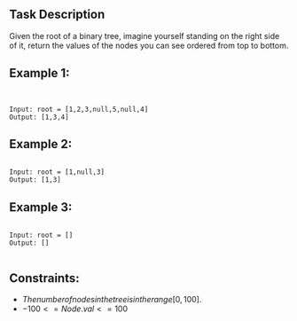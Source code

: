 ## Task Description

Given the root of a binary tree, imagine yourself standing on the right side of it, return the values of the nodes you can see ordered from top to bottom.

 

## Example 1:
```


Input: root = [1,2,3,null,5,null,4]
Output: [1,3,4]
```
## Example 2:
```

Input: root = [1,null,3]
Output: [1,3]
```
## Example 3:
```

Input: root = []
Output: []
 

```
## Constraints:
- $The number of nodes in the tree is in the range [0, 100].$  
- $-100 <= Node.val <= 100$  
